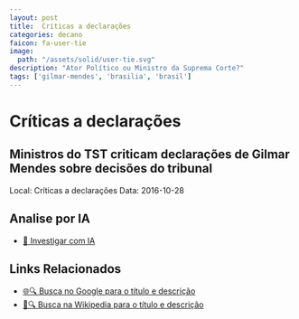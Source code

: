 ```yaml
---
layout: post
title:  Críticas a declarações
categories: decano
faicon: fa-user-tie
image:
  path: "/assets/solid/user-tie.svg"
description: "Ator Político ou Ministro da Suprema Corte?"
tags: ['gilmar-mendes', 'brasilia', 'brasil']
---
```


# Críticas a declarações
## Ministros do TST criticam declarações de Gilmar Mendes sobre decisões do tribunal
Local: Críticas a declarações
Data: 2016-10-28

## Analise por IA
- [🤖 Investigar com IA](https://www.perplexity.ai/search?q=%22Gilmar%20Mendes%22%20%2B%20Cr%C3%ADticas%20a%20declara%C3%A7%C3%B5es%20Ministros%20do%20TST%20criticam%20declara%C3%A7%C3%B5es%20de%20Gilmar%20Mendes%20sobre%20decis%C3%B5es%20do%20tribunal%20Bras%C3%ADlia%2C%20Brasil)

## Links Relacionados
- [🌐🔍 Busca no Google para o título e descrição](https://www.google.com/search?q=%22Gilmar%20Mendes%22%20%2B%20Cr%C3%ADticas%20a%20declara%C3%A7%C3%B5es%20Ministros%20do%20TST%20criticam%20declara%C3%A7%C3%B5es%20de%20Gilmar%20Mendes%20sobre%20decis%C3%B5es%20do%20tribunal%20Bras%C3%ADlia%2C%20Brasil)
- [📖🔍 Busca na Wikipedia para o título e descrição](https://pt.wikipedia.org/w/index.php?search=%22Gilmar%20Mendes%22%20%2B%20Cr%C3%ADticas%20a%20declara%C3%A7%C3%B5es%20Ministros%20do%20TST%20criticam%20declara%C3%A7%C3%B5es%20de%20Gilmar%20Mendes%20sobre%20decis%C3%B5es%20do%20tribunal%20Bras%C3%ADlia%2C%20Brasil)


